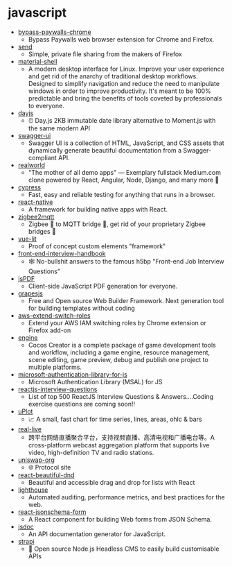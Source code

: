 # javascript
- [bypass-paywalls-chrome](https://github.com/iamadamdev/bypass-paywalls-chrome)
  - Bypass Paywalls web browser extension for Chrome and Firefox.
- [send](https://github.com/mozilla/send)
  - Simple, private file sharing from the makers of Firefox
- [material-shell](https://github.com/material-shell/material-shell)
  - A modern desktop interface for Linux. Improve your user experience and get rid of the anarchy of traditional desktop workflows. Designed to simplify navigation and reduce the need to manipulate windows in order to improve productivity. It's meant to be 100% predictable and bring the benefits of tools coveted by professionals to everyone.
- [dayjs](https://github.com/iamkun/dayjs)
  - ⏰ Day.js 2KB immutable date library alternative to Moment.js with the same modern API
- [swagger-ui](https://github.com/swagger-api/swagger-ui)
  - Swagger UI is a collection of HTML, JavaScript, and CSS assets that dynamically generate beautiful documentation from a Swagger-compliant API.
- [realworld](https://github.com/gothinkster/realworld)
  - "The mother of all demo apps" — Exemplary fullstack Medium.com clone powered by React, Angular, Node, Django, and many more 🏅
- [cypress](https://github.com/cypress-io/cypress)
  - Fast, easy and reliable testing for anything that runs in a browser.
- [react-native](https://github.com/facebook/react-native)
  - A framework for building native apps with React.
- [zigbee2mqtt](https://github.com/Koenkk/zigbee2mqtt)
  - Zigbee 🐝 to MQTT bridge 🌉, get rid of your proprietary Zigbee bridges 🔨
- [vue-lit](https://github.com/yyx990803/vue-lit)
  - Proof of concept custom elements "framework"
- [front-end-interview-handbook](https://github.com/yangshun/front-end-interview-handbook)
  - 🕸 No-bullshit answers to the famous h5bp "Front-end Job Interview Questions"
- [jsPDF](https://github.com/MrRio/jsPDF)
  - Client-side JavaScript PDF generation for everyone.
- [grapesjs](https://github.com/artf/grapesjs)
  - Free and Open source Web Builder Framework. Next generation tool for building templates without coding
- [aws-extend-switch-roles](https://github.com/tilfin/aws-extend-switch-roles)
  - Extend your AWS IAM switching roles by Chrome extension or Firefox add-on
- [engine](https://github.com/cocos-creator/engine)
  - Cocos Creator is a complete package of game development tools and workflow, including a game engine, resource management, scene editing, game preview, debug and publish one project to multiple platforms.
- [microsoft-authentication-library-for-js](https://github.com/AzureAD/microsoft-authentication-library-for-js)
  - Microsoft Authentication Library (MSAL) for JS
- [reactjs-interview-questions](https://github.com/sudheerj/reactjs-interview-questions)
  - List of top 500 ReactJS Interview Questions & Answers....Coding exercise questions are coming soon!!
- [uPlot](https://github.com/leeoniya/uPlot)
  - 📈 A small, fast chart for time series, lines, areas, ohlc & bars
- [real-live](https://github.com/parzulpan/real-live)
  - 跨平台网络直播聚合平台，支持视频直播、高清电视和广播电台等。A cross-platform webcast aggregation platform that supports live video, high-definition TV and radio stations.
- [uniswap-org](https://github.com/Uniswap/uniswap-org)
  - 🌐 Protocol site
- [react-beautiful-dnd](https://github.com/atlassian/react-beautiful-dnd)
  - Beautiful and accessible drag and drop for lists with React
- [lighthouse](https://github.com/GoogleChrome/lighthouse)
  - Automated auditing, performance metrics, and best practices for the web.
- [react-jsonschema-form](https://github.com/rjsf-team/react-jsonschema-form)
  - A React component for building Web forms from JSON Schema.
- [jsdoc](https://github.com/jsdoc/jsdoc)
  - An API documentation generator for JavaScript.
- [strapi](https://github.com/strapi/strapi)
  - 🚀 Open source Node.js Headless CMS to easily build customisable APIs
